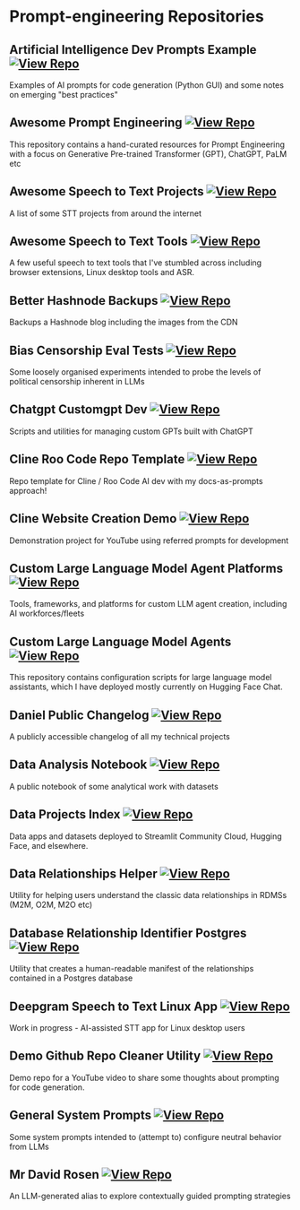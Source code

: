 # Prompt-engineering Repositories

## Artificial Intelligence Dev Prompts Example [![View Repo](https://img.shields.io/badge/view-repo-green)](https://github.com/danielrosehill/AI-Dev-Prompts-Example)
Examples of AI prompts for code generation (Python GUI) and some notes on emerging "best practices"

## Awesome Prompt Engineering [![View Repo](https://img.shields.io/badge/view-repo-green)](https://github.com/danielrosehill/Awesome-Prompt-Engineering)
This repository contains a hand-curated resources for Prompt Engineering with a focus on Generative Pre-trained Transformer (GPT), ChatGPT, PaLM etc 

## Awesome Speech to Text Projects [![View Repo](https://img.shields.io/badge/view-repo-green)](https://github.com/danielrosehill/Awesome-STT-Projects)
A list of some STT projects from around the internet

## Awesome Speech to Text Tools [![View Repo](https://img.shields.io/badge/view-repo-green)](https://github.com/danielrosehill/Awesome-STT-Tools)
A few useful speech to text tools that I've stumbled across including browser extensions, Linux desktop tools and ASR. 

## Better Hashnode Backups [![View Repo](https://img.shields.io/badge/view-repo-green)](https://github.com/danielrosehill/Better-Hashnode-Backups)
Backups a Hashnode blog including the images from the CDN

## Bias Censorship Eval Tests [![View Repo](https://img.shields.io/badge/view-repo-green)](https://github.com/danielrosehill/Bias-Censorship-Eval-Tests)
Some loosely organised experiments intended to probe the levels of political censorship inherent in LLMs

## Chatgpt Customgpt Dev [![View Repo](https://img.shields.io/badge/view-repo-green)](https://github.com/danielrosehill/ChatGPT-CustomGPT-Dev)
Scripts and utilities for managing custom GPTs built with ChatGPT

## Cline Roo Code Repo Template [![View Repo](https://img.shields.io/badge/view-repo-green)](https://github.com/danielrosehill/Cline-Roo-Code-Repo-Template)
Repo template for Cline / Roo Code AI dev with my docs-as-prompts approach!

## Cline Website Creation Demo [![View Repo](https://img.shields.io/badge/view-repo-green)](https://github.com/danielrosehill/Cline-Website-Creation-Demo)
Demonstration project for YouTube using referred prompts for development

## Custom Large Language Model Agent Platforms [![View Repo](https://img.shields.io/badge/view-repo-green)](https://github.com/danielrosehill/Custom-LLM-Agent-Platforms)
Tools, frameworks, and platforms for custom LLM agent creation, including AI workforces/fleets

## Custom Large Language Model Agents [![View Repo](https://img.shields.io/badge/view-repo-green)](https://github.com/danielrosehill/Custom-LLM-Agents)
This repository contains configuration scripts for large language model assistants, which I have deployed mostly currently on Hugging Face Chat. 

## Daniel Public Changelog [![View Repo](https://img.shields.io/badge/view-repo-green)](https://github.com/danielrosehill/Daniel-Public-Changelog)
A publicly accessible changelog of all my technical projects

## Data Analysis Notebook [![View Repo](https://img.shields.io/badge/view-repo-green)](https://github.com/danielrosehill/Data-Analysis-Notebook)
A public notebook of some analytical work with datasets

## Data Projects Index [![View Repo](https://img.shields.io/badge/view-repo-green)](https://github.com/danielrosehill/Data-Projects-Index)
Data apps and datasets deployed to Streamlit Community Cloud, Hugging Face, and elsewhere. 

## Data Relationships Helper [![View Repo](https://img.shields.io/badge/view-repo-green)](https://github.com/danielrosehill/Data-Relationships-Helper)
Utility for helping users understand the classic data relationships in RDMSs (M2M, O2M, M2O etc)

## Database Relationship Identifier Postgres [![View Repo](https://img.shields.io/badge/view-repo-green)](https://github.com/danielrosehill/Database-Relationship-Identifier-Postgres)
Utility that creates a human-readable manifest of the relationships contained in a Postgres database

## Deepgram Speech to Text Linux App [![View Repo](https://img.shields.io/badge/view-repo-green)](https://github.com/danielrosehill/Deepgram-STT-Linux-App)
Work in progress - AI-assisted STT app for Linux desktop users

## Demo Github Repo Cleaner Utility [![View Repo](https://img.shields.io/badge/view-repo-green)](https://github.com/danielrosehill/Demo-Github-Repo-Cleaner-Utility)
Demo repo for a YouTube video to share some thoughts about prompting for code generation.

## General System Prompts [![View Repo](https://img.shields.io/badge/view-repo-green)](https://github.com/danielrosehill/General-System-Prompts)
Some system prompts intended to (attempt to) configure neutral behavior from LLMs

## Mr David Rosen [![View Repo](https://img.shields.io/badge/view-repo-green)](https://github.com/danielrosehill/Mr-David-Rosen)
An LLM-generated alias to explore contextually guided prompting strategies

